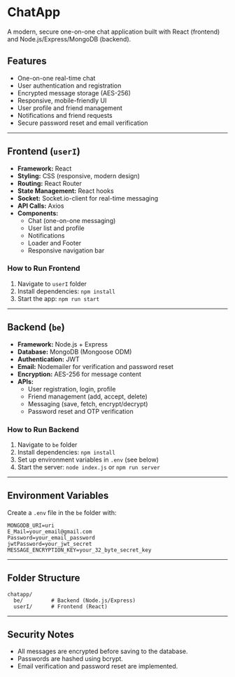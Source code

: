 # ChatApp

A modern, secure one-on-one chat application built with React (frontend) and Node.js/Express/MongoDB (backend).

## Features
- One-on-one real-time chat
- User authentication and registration
- Encrypted message storage (AES-256)
- Responsive, mobile-friendly UI
- User profile and friend management
- Notifications and friend requests
- Secure password reset and email verification

---

## Frontend (`userI`)
- **Framework:** React
- **Styling:** CSS (responsive, modern design)
- **Routing:** React Router
- **State Management:** React hooks
- **Socket:** Socket.io-client for real-time messaging
- **API Calls:** Axios
- **Components:**
  - Chat (one-on-one messaging)
  - User list and profile
  - Notifications
  - Loader and Footer
  - Responsive navigation bar

### How to Run Frontend
1. Navigate to `userI` folder
2. Install dependencies: `npm install`
3. Start the app: `npm run start`

---

## Backend (`be`)
- **Framework:** Node.js + Express
- **Database:** MongoDB (Mongoose ODM)
- **Authentication:** JWT
- **Email:** Nodemailer for verification and password reset
- **Encryption:** AES-256 for message content
- **APIs:**
  - User registration, login, profile
  - Friend management (add, accept, delete)
  - Messaging (save, fetch, encrypt/decrypt)
  - Password reset and OTP verification

### How to Run Backend
1. Navigate to `be` folder
2. Install dependencies: `npm install`
3. Set up environment variables in `.env` (see below)
4. Start the server: `node index.js` or `npm run server`

---

## Environment Variables
Create a `.env` file in the `be` folder with:
```
MONGODB_URI=uri
E_Mail=your_email@gmail.com
Password=your_email_password
jwtPassword=your_jwt_secret
MESSAGE_ENCRYPTION_KEY=your_32_byte_secret_key
```

---

## Folder Structure
```
chatapp/
  be/         # Backend (Node.js/Express)
  userI/      # Frontend (React)
```

---

## Security Notes
- All messages are encrypted before saving to the database.
- Passwords are hashed using bcrypt.
- Email verification and password reset are implemented.



